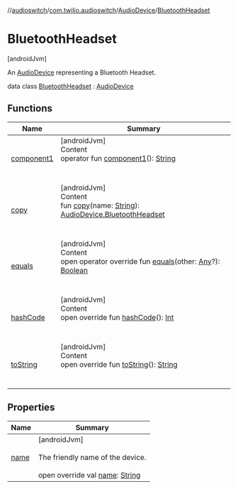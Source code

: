 //[audioswitch](../../../index.md)/[com.twilio.audioswitch](../../index.md)/[AudioDevice](../index.md)/[BluetoothHeadset](index.md)



# BluetoothHeadset  
 [androidJvm] 

An [AudioDevice](../index.md) representing a Bluetooth Headset.

data class [BluetoothHeadset](index.md) : [AudioDevice](../index.md)   


## Functions  
  
|  Name|  Summary| 
|---|---|
| [component1](component1.md)| [androidJvm]  <br>Content  <br>operator fun [component1](component1.md)(): [String](https://kotlinlang.org/api/latest/jvm/stdlib/kotlin/-string/index.html)  <br><br><br>
| [copy](copy.md)| [androidJvm]  <br>Content  <br>fun [copy](copy.md)(name: [String](https://kotlinlang.org/api/latest/jvm/stdlib/kotlin/-string/index.html)): [AudioDevice.BluetoothHeadset](index.md)  <br><br><br>
| [equals](../../-audio-switch/-companion/index.md#kotlin/Any/equals/#kotlin.Any?/PointingToDeclaration/)| [androidJvm]  <br>Content  <br>open operator override fun [equals](../../-audio-switch/-companion/index.md#kotlin/Any/equals/#kotlin.Any?/PointingToDeclaration/)(other: [Any](https://kotlinlang.org/api/latest/jvm/stdlib/kotlin/-any/index.html)?): [Boolean](https://kotlinlang.org/api/latest/jvm/stdlib/kotlin/-boolean/index.html)  <br><br><br>
| [hashCode](../../-audio-switch/-companion/index.md#kotlin/Any/hashCode/#/PointingToDeclaration/)| [androidJvm]  <br>Content  <br>open override fun [hashCode](../../-audio-switch/-companion/index.md#kotlin/Any/hashCode/#/PointingToDeclaration/)(): [Int](https://kotlinlang.org/api/latest/jvm/stdlib/kotlin/-int/index.html)  <br><br><br>
| [toString](../../-audio-switch/-companion/index.md#kotlin/Any/toString/#/PointingToDeclaration/)| [androidJvm]  <br>Content  <br>open override fun [toString](../../-audio-switch/-companion/index.md#kotlin/Any/toString/#/PointingToDeclaration/)(): [String](https://kotlinlang.org/api/latest/jvm/stdlib/kotlin/-string/index.html)  <br><br><br>


## Properties  
  
|  Name|  Summary| 
|---|---|
| [name](index.md#com.twilio.audioswitch/AudioDevice.BluetoothHeadset/name/#/PointingToDeclaration/)|  [androidJvm] <br><br>The friendly name of the device.<br><br>open override val [name](index.md#com.twilio.audioswitch/AudioDevice.BluetoothHeadset/name/#/PointingToDeclaration/): [String](https://kotlinlang.org/api/latest/jvm/stdlib/kotlin/-string/index.html)   <br>

